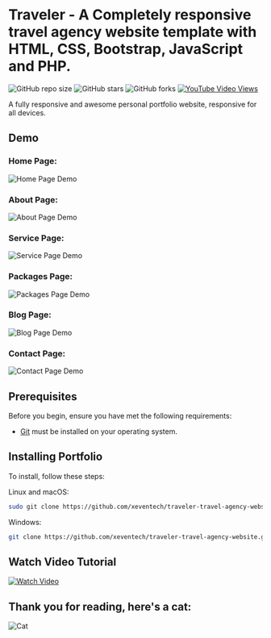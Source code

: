 # Traveler - A Completely responsive travel agency website template with HTML, CSS, Bootstrap, JavaScript and PHP.

![GitHub repo size](https://img.shields.io/github/repo-size/xeventech/responsive-agency-website)
![GitHub stars](https://img.shields.io/github/stars/xeventech/responsive-agency-website?style=social)
![GitHub forks](https://img.shields.io/github/forks/xeventech/responsive-agency-website?style=social)
[![YouTube Video Views](https://img.shields.io/youtube/views/dBbnMNA0MVc?style=social)](https://youtu.be/dBbnMNA0MVc)

A fully responsive and awesome personal portfolio website, responsive for all devices.

## Demo

### Home Page:
![Home Page Demo](https://github.com/XevenTech/projects_snapshots/blob/main/traveler-travel-agency-website/home-page.png?raw=true "Home Page Demo")
### About Page:
![About Page Demo](https://github.com/XevenTech/projects_snapshots/blob/main/traveler-travel-agency-website/about-page.png?raw=true "About Page Demo")
### Service Page:
![Service Page Demo](https://github.com/XevenTech/projects_snapshots/blob/main/traveler-travel-agency-website/services-page.png?raw=true "Service Page Demo")
### Packages Page:
![Packages Page Demo](https://github.com/XevenTech/projects_snapshots/blob/main/traveler-travel-agency-website/package-page.png?raw=true "Packages Page Demo")
### Blog Page:
![Blog Page Demo](https://github.com/XevenTech/projects_snapshots/blob/main/traveler-travel-agency-website/blog-page.png?raw=true "Blog Page Demo")
### Contact Page:
![Contact Page Demo](https://github.com/XevenTech/projects_snapshots/blob/main/traveler-travel-agency-website/contact-page.png?raw=true "Contact Page Demo")

## Prerequisites

Before you begin, ensure you have met the following requirements:

* [Git](https://git-scm.com/downloads "Download Git") must be installed on your operating system.

## Installing Portfolio

To install, follow these steps:

Linux and macOS:

```bash
sudo git clone https://github.com/xeventech/traveler-travel-agency-website.git
```

Windows:

```bash
git clone https://github.com/xeventech/traveler-travel-agency-website.git
```

## Watch Video Tutorial

[![Watch Video](https://github.com/XevenTech/projects_snapshots/blob/main/traveler-travel-agency-website/thumbnail.png?raw=true "Play")](https://youtu.be/dBbnMNA0MVc)


## Thank you for reading, here's a cat:

![Cat](https://github.com/XevenTech/xeventech/blob/main/cat.gif?raw=true "Thank You")
